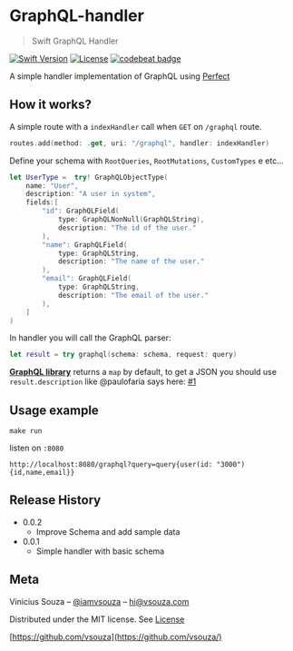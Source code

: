 # GraphQL-handler

> Swift GraphQL Handler

[![Swift Version][swift-image]][swift-url]
[![License][license-image]][license-url]
[![codebeat badge](https://codebeat.co/badges/1c0f9ac0-84e2-4c1d-96ef-5c0094bca263)](https://codebeat.co/projects/github-com-vsouza-graphql-handler-master)

A simple handler implementation of GraphQL using [Perfect](http://perfect.org)


## How it works?

A simple route with a `indexHandler` call when `GET` on `/graphql` route.

```swift
routes.add(method: .get, uri: "/graphql", handler: indexHandler)
```

Define your schema with `RootQueries`, `RootMutations`, `CustomTypes` e etc...

```swift
let UserType =  try! GraphQLObjectType(
    name: "User",
    description: "A user in system",
    fields:[
        "id": GraphQLField(
            type: GraphQLNonNull(GraphQLString),
            description: "The id of the user."
        ),
        "name": GraphQLField(
            type: GraphQLString,
            description: "The name of the user."
        ),
        "email": GraphQLField(
            type: GraphQLString,
            description: "The email of the user."
        ),
    ]
)
```

In handler you will call the GraphQL parser:

```swift
let result = try graphql(schema: schema, request: query)
```

__[GraphQL library](https://github.com/GraphQLSwift/GraphQL)__ returns a `map`
by default, to get a JSON you should use `result.description` like @paulofaria
says here:
[#1](https://github.com/GraphQLSwift/GraphQL/issues/1#issuecomment-257182572)



## Usage example

`make run`

listen on `:8080`

`http://localhost:8080/graphql?query=query{user(id: "3000"){id,name,email}}`


## Release History

* 0.0.2
    * Improve Schema and add sample data
* 0.0.1
    * Simple handler with basic schema

## Meta

Vinicius Souza – [@iamvsouza](https://twitter.com/iamvsouza) – hi@vsouza.com

Distributed under the MIT license. See [License](http://vsouza.mit-license.org/)

[https://github.com/vsouza](https://github.com/vsouza/)

[swift-image]:https://img.shields.io/badge/swift-3.0-orange.svg
[swift-url]: https://swift.org/
[license-image]: https://img.shields.io/badge/License-MIT-blue.svg
[license-url]: LICENSE
